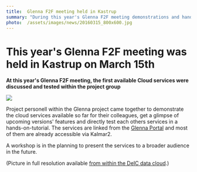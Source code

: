 ```yaml
---
title:  Glenna F2F meeting held in Kastrup 
summary: "During this year's Glenna F2F meeting demonstrations and hands-on tutorials of Cloud services available so far were held."
photo:  /assets/images/news/20160315_800x600.jpg
---
```


This year's Glenna F2F meeting was held in Kastrup on March 15th
================================================================

**At this year's Glenna F2F meeting, the first available Cloud services were discussed and tested within the project group**

<a href="{% include baseurl %}/assets/images/news/20160315_800x600.jpg"> <img class="smallpic" src="{% include baseurl %}/assets/images/news/20160315_200x133.jpg"> </a>

Project personell within the Glenna project came together to demonstrate the cloud services available so far for their colleagues, get a glimpse of upcoming versions' features and directly test each others services in a hands-on-tutorial. The services are linked from the <a href="https://wiki.neic.no/wiki/Glenna_Portal">Glenna Portal</a> and most of them are already accessible via Kalmar2.

A workshop is in the planning to present the services to a broader audience in the future.

(Picture in full resolution available <a href="https://data.deic.dk/shared/19f409bbb6de9ebbbff15b6ca7a3fcb3">from within the DeIC data cloud</a>.)
